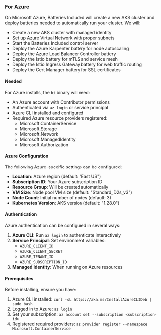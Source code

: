 ### For Azure

On Microsoft Azure, Batteries Included will create a new AKS cluster
and deploy batteries needed to automatically run your cluster. We will:

- Create a new AKS cluster with managed identity
- Set up Azure Virtual Network with proper subnets
- Start the Batteries Included control server
- Deploy the Azure Karpenter battery for node autoscaling
- Deploy the Azure Load Balancer Controller battery
- Deploy the Istio battery for mTLS and service mesh
- Deploy the Istio Ingress Gateway battery for web traffic routing
- Deploy the Cert Manager battery for SSL certificates

#### Needed

For Azure installs, the `bi` binary will need:

- An Azure account with Contributor permissions
- Authenticated via `az login` or service principal
- Azure CLI installed and configured
- Required Azure resource providers registered:
  - Microsoft.ContainerService
  - Microsoft.Storage
  - Microsoft.Network
  - Microsoft.ManagedIdentity
  - Microsoft.Authorization

#### Azure Configuration

The following Azure-specific settings can be configured:

- **Location**: Azure region (default: "East US")
- **Subscription ID**: Your Azure subscription ID
- **Resource Group**: Will be created automatically
- **VM Size**: Node pool VM size (default: "Standard_D2s_v3")
- **Node Count**: Initial number of nodes (default: 3)
- **Kubernetes Version**: AKS version (default: "1.28.0")

#### Authentication

Azure authentication can be configured in several ways:

1. **Azure CLI**: Run `az login` to authenticate interactively
2. **Service Principal**: Set environment variables:
   - `AZURE_CLIENT_ID`
   - `AZURE_CLIENT_SECRET`
   - `AZURE_TENANT_ID`
   - `AZURE_SUBSCRIPTION_ID`
3. **Managed Identity**: When running on Azure resources

#### Prerequisites

Before installing, ensure you have:

1. Azure CLI installed: `curl -sL https://aka.ms/InstallAzureCLIDeb | sudo bash`
2. Logged in to Azure: `az login`
3. Set your subscription: `az account set --subscription <subscription-id>`
4. Registered required providers: `az provider register --namespace Microsoft.ContainerService`
